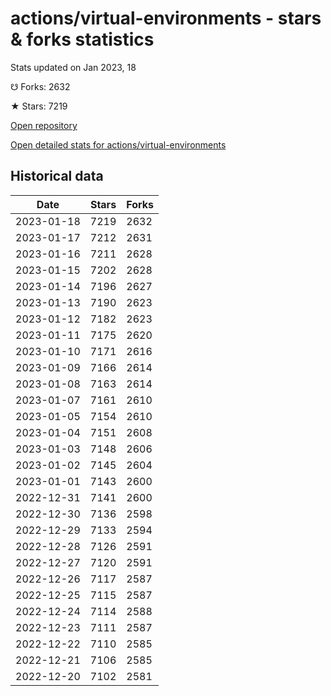 # actions/virtual-environments - stars & forks statistics

Stats updated on Jan 2023, 18

☋ Forks: 2632

★ Stars: 7219

[Open repository](https://github.com/actions/virtual-environments)

[Open detailed stats for actions/virtual-environments](https://reviewgithub.com/rep/actions/virtual-environments)

## Historical data
| Date | Stars | Forks |
|------|-------|-------|
| 2023-01-18 | 7219 | 2632 | 
| 2023-01-17 | 7212 | 2631 | 
| 2023-01-16 | 7211 | 2628 | 
| 2023-01-15 | 7202 | 2628 | 
| 2023-01-14 | 7196 | 2627 | 
| 2023-01-13 | 7190 | 2623 | 
| 2023-01-12 | 7182 | 2623 | 
| 2023-01-11 | 7175 | 2620 | 
| 2023-01-10 | 7171 | 2616 | 
| 2023-01-09 | 7166 | 2614 | 
| 2023-01-08 | 7163 | 2614 | 
| 2023-01-07 | 7161 | 2610 | 
| 2023-01-05 | 7154 | 2610 | 
| 2023-01-04 | 7151 | 2608 | 
| 2023-01-03 | 7148 | 2606 | 
| 2023-01-02 | 7145 | 2604 | 
| 2023-01-01 | 7143 | 2600 | 
| 2022-12-31 | 7141 | 2600 | 
| 2022-12-30 | 7136 | 2598 | 
| 2022-12-29 | 7133 | 2594 | 
| 2022-12-28 | 7126 | 2591 | 
| 2022-12-27 | 7120 | 2591 | 
| 2022-12-26 | 7117 | 2587 | 
| 2022-12-25 | 7115 | 2587 | 
| 2022-12-24 | 7114 | 2588 | 
| 2022-12-23 | 7111 | 2587 | 
| 2022-12-22 | 7110 | 2585 | 
| 2022-12-21 | 7106 | 2585 | 
| 2022-12-20 | 7102 | 2581 | 

